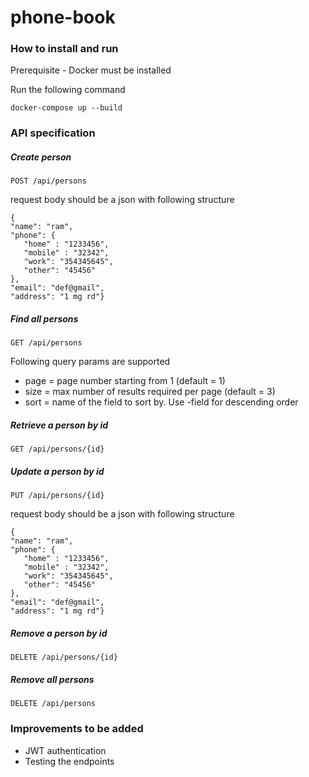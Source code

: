 # phone-book

### How to install and run

Prerequisite - Docker must be installed

Run the following command

`docker-compose up --build ` 

### API specification

##### Create person
`POST /api/persons`

request body should be a json with following structure

	{
    "name": "ram",
    "phone": {
       "home" : "1233456",
       "mobile" : "32342",
       "work": "354345645",
       "other": "45456"
    },
    "email": "def@gmail",
    "address": "1 mg rd"}
 
##### Find all persons
`GET /api/persons`

Following query params are supported
* page = page number starting from 1 (default = 1)
* size = max number of results required per page (default = 3)
* sort = name of the field to sort by. Use -field for descending order

##### Retrieve a person by id
`GET /api/persons/{id}`

##### Update a person by id
`PUT /api/persons/{id}`

request body should be a json with following structure

    {
    "name": "ram",
    "phone": {
       "home" : "1233456",
       "mobile" : "32342",
       "work": "354345645",
       "other": "45456"
    },
    "email": "def@gmail",
    "address": "1 mg rd"}
    
##### Remove a person by id
`DELETE /api/persons/{id}`

##### Remove all persons
`DELETE /api/persons`

### Improvements to be added
* JWT authentication
* Testing the endpoints 
